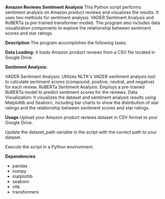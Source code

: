**Amazon Reviews Sentiment Analysis**
This Python script performs sentiment analysis on Amazon product reviews and visualizes the results. It uses two methods for sentiment analysis: VADER Sentiment Analysis and RoBERTa (a pre-trained transformer model). The program also includes data visualization components to explore the relationship between sentiment scores and star ratings.

**Description**
The program accomplishes the following tasks:

**Data Loading:** It loads Amazon product reviews from a CSV file located in Google Drive.

**Sentiment Analysis:**

VADER Sentiment Analysis: Utilizes NLTK's VADER sentiment analysis tool to calculate sentiment scores (compound, positive, neutral, and negative) for each review.
RoBERTa Sentiment Analysis: Employs a pre-trained RoBERTa model to predict sentiment scores for the reviews.
Data Visualization: It visualizes the dataset and sentiment analysis results using Matplotlib and Seaborn, including bar charts to show the distribution of star ratings and the relationship between sentiment scores and star ratings.

**Usage**
Upload your Amazon product reviews dataset in CSV format to your Google Drive.

Update the dataset_path variable in the script with the correct path to your dataset.

Execute the script in a Python environment.

**Dependencies**
- pandas
- numpy
- matplotlib
- seaborn
- nltk
- transformers
